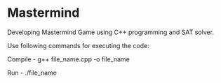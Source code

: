 # Mastermind
Developing Mastermind Game using C++ programming and SAT solver.


Use following commands for executing the code:

Compile - g++ file_name.cpp -o file_name

Run     - ./file_name
